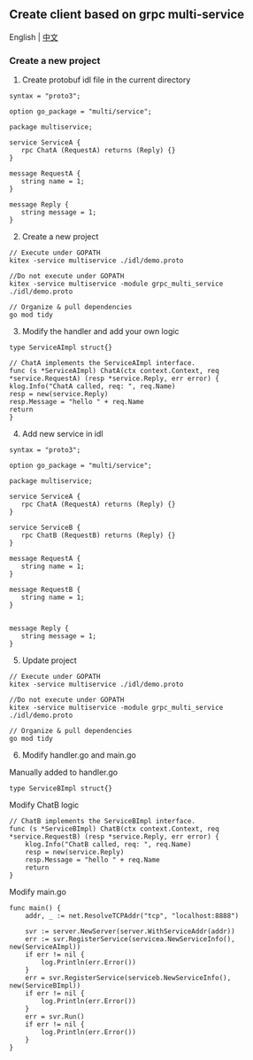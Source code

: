 ## Create client based on grpc multi-service

English | [中文](README_CN.md)

### Create a new project

1. Create protobuf idl file in the current directory

```
syntax = "proto3";

option go_package = "multi/service";

package multiservice;

service ServiceA {
   rpc ChatA (RequestA) returns (Reply) {}
}

message RequestA {
   string name = 1;
}

message Reply {
   string message = 1;
}
```

2. Create a new project

```
// Execute under GOPATH
kitex -service multiservice ./idl/demo.proto

//Do not execute under GOPATH
kitex -service multiservice -module grpc_multi_service ./idl/demo.proto

// Organize & pull dependencies
go mod tidy
```

3. Modify the handler and add your own logic

```
type ServiceAImpl struct{}

// ChatA implements the ServiceAImpl interface.
func (s *ServiceAImpl) ChatA(ctx context.Context, req *service.RequestA) (resp *service.Reply, err error) {
klog.Info("ChatA called, req: ", req.Name)
resp = new(service.Reply)
resp.Message = "hello " + req.Name
return
}
```

4. Add new service in idl

```
syntax = "proto3";

option go_package = "multi/service";

package multiservice;

service ServiceA {
   rpc ChatA (RequestA) returns (Reply) {}
}

service ServiceB {
   rpc ChatB (RequestB) returns (Reply) {}
}

message RequestA {
   string name = 1;
}

message RequestB {
   string name = 1;
}


message Reply {
   string message = 1;
}
```

5. Update project

```
// Execute under GOPATH
kitex -service multiservice ./idl/demo.proto

//Do not execute under GOPATH
kitex -service multiservice -module grpc_multi_service ./idl/demo.proto

// Organize & pull dependencies
go mod tidy
```

6. Modify handler.go and main.go

Manually added to handler.go
```
type ServiceBImpl struct{}
```

Modify ChatB logic
```
// ChatB implements the ServiceBImpl interface.
func (s *ServiceBImpl) ChatB(ctx context.Context, req *service.RequestB) (resp *service.Reply, err error) {
	klog.Info("ChatB called, req: ", req.Name)
	resp = new(service.Reply)
	resp.Message = "hello " + req.Name
	return
}
```

Modify main.go
```
func main() {
	addr, _ := net.ResolveTCPAddr("tcp", "localhost:8888")

	svr := server.NewServer(server.WithServiceAddr(addr))
	err := svr.RegisterService(servicea.NewServiceInfo(), new(ServiceAImpl))
	if err != nil {
		log.Println(err.Error())
	}
	err = svr.RegisterService(serviceb.NewServiceInfo(), new(ServiceBImpl))
	if err != nil {
		log.Println(err.Error())
	}
	err = svr.Run()
	if err != nil {
		log.Println(err.Error())
	}
}
```